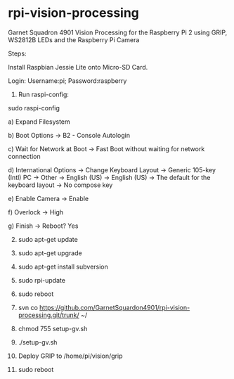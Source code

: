 # rpi-vision-processing
Garnet Squadron 4901 Vision Processing for the Raspberry Pi 2 using GRIP, WS2812B LEDs and the Raspberry Pi Camera

Steps:

Install Raspbian Jessie Lite onto Micro-SD Card.

Login: Username:pi; Password:raspberry

1) Run raspi-config:

  sudo raspi-config
  
  a) Expand Filesystem
  
  b) Boot Options -> B2 - Console Autologin
 
  c) Wait for Network at Boot -> Fast Boot without waiting for network connection
  
  d) International Options -> Change Keyboard Layout -> Generic 105-key (Intl) PC -> Other -> English (US) -> English (US) -> The default for the keyboard layout -> No compose key
  
  e) Enable Camera -> Enable
  
  f) Overlock -> High
  
  g) Finish -> Reboot? Yes

2) sudo apt-get update

3) sudo apt-get upgrade

4) sudo apt-get install subversion

5) sudo rpi-update

6) sudo reboot

7) svn co https://github.com/GarnetSquardon4901/rpi-vision-processing.git/trunk/ ~/

8) chmod 755 setup-gv.sh

9) ./setup-gv.sh

10) Deploy GRIP to /home/pi/vision/grip

11) sudo reboot
